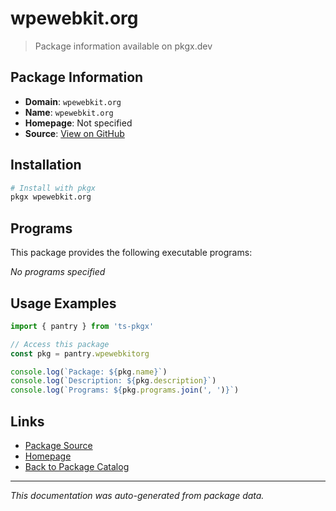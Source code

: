 # wpewebkit.org

> Package information available on pkgx.dev

## Package Information

- **Domain**: `wpewebkit.org`
- **Name**: `wpewebkit.org`
- **Homepage**: Not specified
- **Source**: [View on GitHub](https://github.com/pkgxdev/pantry/tree/main/projects/wpewebkit.org/package.yml)

## Installation

```bash
# Install with pkgx
pkgx wpewebkit.org
```

## Programs

This package provides the following executable programs:

*No programs specified*

## Usage Examples

```typescript
import { pantry } from 'ts-pkgx'

// Access this package
const pkg = pantry.wpewebkitorg

console.log(`Package: ${pkg.name}`)
console.log(`Description: ${pkg.description}`)
console.log(`Programs: ${pkg.programs.join(', ')}`)
```

## Links

- [Package Source](https://github.com/pkgxdev/pantry/tree/main/projects/wpewebkit.org/package.yml)
- [Homepage](#)
- [Back to Package Catalog](../package-catalog.md)

---

*This documentation was auto-generated from package data.*
